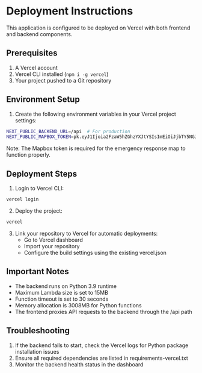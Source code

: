 # Deployment Instructions

This application is configured to be deployed on Vercel with both frontend and backend components.

## Prerequisites

1. A Vercel account
2. Vercel CLI installed (`npm i -g vercel`)
3. Your project pushed to a Git repository

## Environment Setup

1. Create the following environment variables in your Vercel project settings:

```bash
NEXT_PUBLIC_BACKEND_URL=/api  # For production
NEXT_PUBLIC_MAPBOX_TOKEN=pk.eyJ1Ijoia2FzaW5hZGhzYXJtYSIsImEiOiJjbTY5NGJkcGMwNWY5Mmpxd2g2MXgxemloIn0.DRcazuU3mvV5Q2HIRXYoOA  # For map functionality
```

Note: The Mapbox token is required for the emergency response map to function properly.

## Deployment Steps

1. Login to Vercel CLI:
```bash
vercel login
```

2. Deploy the project:
```bash
vercel
```

3. Link your repository to Vercel for automatic deployments:
   - Go to Vercel dashboard
   - Import your repository
   - Configure the build settings using the existing vercel.json

## Important Notes

- The backend runs on Python 3.9 runtime
- Maximum Lambda size is set to 15MB
- Function timeout is set to 30 seconds
- Memory allocation is 3008MB for Python functions
- The frontend proxies API requests to the backend through the /api path

## Troubleshooting

1. If the backend fails to start, check the Vercel logs for Python package installation issues
2. Ensure all required dependencies are listed in requirements-vercel.txt
3. Monitor the backend health status in the dashboard
